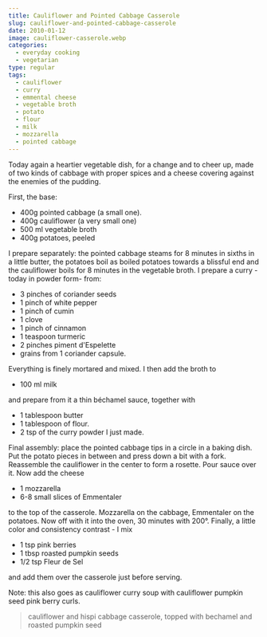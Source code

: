 ```yaml
---
title: Cauliflower and Pointed Cabbage Casserole
slug: cauliflower-and-pointed-cabbage-casserole
date: 2010-01-12
image: cauliflower-casserole.webp
categories: 
  - everyday cooking
  - vegetarian
type: regular
tags: 
  - cauliflower
  - curry
  - emmental cheese
  - vegetable broth
  - potato
  - flour
  - milk
  - mozzarella
  - pointed cabbage
---
```


Today again a heartier vegetable dish, for a change and to cheer up, made of two kinds of cabbage with proper spices and a cheese covering against the enemies of the pudding.

First, the base:

* 400g pointed cabbage (a small one). 
* 400g cauliflower (a very small one) 
* 500 ml vegetable broth 
* 400g potatoes, peeled

I prepare separately: the pointed cabbage steams for 8 minutes in sixths in a little butter, the potatoes boil as boiled potatoes towards a blissful end and the cauliflower boils for 8 minutes in the vegetable broth. I prepare a curry - today in powder form- from:

* 3 pinches of coriander seeds 
* 1 pinch of white pepper 
* 1 pinch of cumin 
* 1 clove 
* 1 pinch of cinnamon 
* 1 teaspoon turmeric 
* 2 pinches piment d'Espelette 
* grains from 1 coriander capsule.

Everything is finely mortared and mixed. I then add the broth to

* 100 ml milk

and prepare from it a thin béchamel sauce, together with

* 1 tablespoon butter 
* 1 tablespoon of flour. 
* 2 tsp of the curry powder I just made.

Final assembly: place the pointed cabbage tips in a circle in a baking dish. Put the potato pieces in between and press down a bit with a fork. Reassemble the cauliflower in the center to form a rosette. Pour sauce over it. Now add the cheese

* 1 mozzarella 
* 6-8 small slices of Emmentaler

to the top of the casserole. Mozzarella on the cabbage, Emmentaler on the potatoes. Now off with it into the oven, 30 minutes with 200°. Finally, a little color and consistency contrast - I mix

* 1 tsp pink berries 
* 1 tbsp roasted pumpkin seeds 
* 1/2 tsp Fleur de Sel

and add them over the casserole just before serving.

Note: this also goes as cauliflower curry soup with cauliflower pumpkin seed pink berry curls.

> cauliflower and hispi cabbage casserole, topped with bechamel and roasted pumpkin seed

